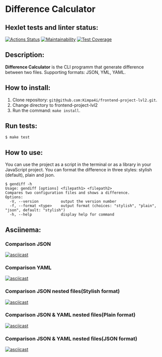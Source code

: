 # Difference Calculator


## Hexlet tests and linter status:
[![Actions Status](https://github.com/Kimpa4i/frontend-project-lvl2/workflows/hexlet-check/badge.svg)](https://github.com/Kimpa4i/frontend-project-lvl2/actions)
[![Maintainability](https://api.codeclimate.com/v1/badges/5965575bad0b6f9200be/maintainability)](https://codeclimate.com/github/Kimpa4i/frontend-project-lvl2/maintainability)
[![Test Coverage](https://api.codeclimate.com/v1/badges/5965575bad0b6f9200be/test_coverage)](https://codeclimate.com/github/Kimpa4i/frontend-project-lvl2/test_coverage)



## Description: 
**Difference Calculator** is the CLI programm that generate difference between two files. Supporting formats: JSON, YML, YAML.

## How to install:
1. Clone repository: ```git@github.com:Kimpa4i/frontend-project-lvl2.git```.
2. Change directory to frontend-project-lvl2
3. Run the command: ```make install```.

## Run tests:
```shell
$ make test
```

## How to use:
You can use the project as a script in the terminal or as a library in your JavaScript project. You can format the difference in three styles: stylish (default), plain and json.
```shell
$ gendiff -h
Usage: gendiff [options] <filepath1> <filepath2>
Compares two configuration files and shows a difference.
Options:
  -V, --version          output the version number
  -f, --format <type>    output format (choices: "stylish", "plain", "json", default: "stylish")
  -h, --help             display help for command
```


## Asciinema:
### Comparison JSON
[![asciicast](https://asciinema.org/a/vVRnvqguNgjWWojJSkX3IuieB.svg)](https://asciinema.org/a/vVRnvqguNgjWWojJSkX3IuieB)
### Comparison YAML
[![asciicast](https://asciinema.org/a/9KSWiiGY0OxsPzbDHkeVIaDMO.svg)](https://asciinema.org/a/9KSWiiGY0OxsPzbDHkeVIaDMO)
### Comparison JSON nested files(Stylish format)
[![asciicast](https://asciinema.org/a/pel35ojuue38yDd2D42weGjnc.svg)](https://asciinema.org/a/pel35ojuue38yDd2D42weGjnc)

### Comparison JSON & YAML nested files(Plain format)
[![asciicast](https://asciinema.org/a/YIk9CoZLycKa3xswokVaq0Z3f.svg)](https://asciinema.org/a/YIk9CoZLycKa3xswokVaq0Z3f)

### Comparison JSON & YAML nested files(JSON format)
[![asciicast](https://asciinema.org/a/ysvpuIMDsXGEWipwdWQFc2UQI.svg)](https://asciinema.org/a/ysvpuIMDsXGEWipwdWQFc2UQI)
